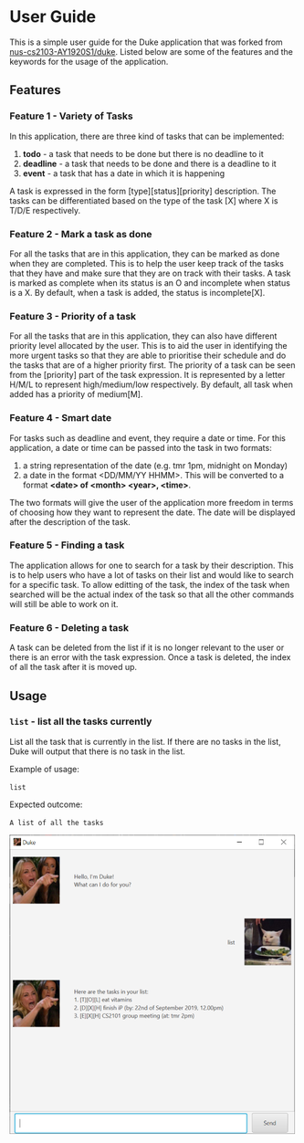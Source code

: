 # User Guide
This is a simple user guide for the Duke application that was forked from [nus-cs2103-AY1920S1/duke](https://github.com/nus-cs2103-AY1920S1/duke). Listed below are some of the features and the keywords for the usage of the application.

## Features 

### Feature 1 - Variety of Tasks
In this application, there are three kind of tasks that can be implemented:
1. **todo** - a task that needs to be done but there is no deadline to it
2. **deadline** - a task that needs to be done and there is a deadline to it
3. **event** - a task that has a date in which it is happening

A task is expressed in the form [type][status][priority] description.
The tasks can be differentiated based on the type of the task [X] where X is T/D/E respectively.

### Feature 2 - Mark a task as done
For all the tasks that are in this application, they can be marked as done when they are completed. 
This is to help the user keep track of the tasks that they have and make sure that they are on track with their tasks. 
A task is marked as complete when its status is an O and incomplete when status is a X. By default, when a task is added,
the status is incomplete[X].

### Feature 3 - Priority of a task
For all the tasks that are in this application, they can also have different priority level allocated by the user. 
This is to aid the user in identifying the more urgent tasks so that they are able to prioritise their schedule and do 
the tasks that are of a higher priority first. The priority of a task can be seen from the [priority] part of the task
expression. It is represented by a letter H/M/L to represent high/medium/low respectively. By default, all task when 
added has a priority of medium[M].

### Feature 4 - Smart date
For tasks such as deadline and event, they require a date or time. For this application, a date or time can be passed into
the task in two formats:
1. a string representation of the date (e.g. tmr 1pm, midnight on Monday)
2. a date in the format <DD/MM/YY HHMM>. This will be converted to a format **\<date> of \<month> \<year>, \<time>**.

The two formats will give the user of the application more freedom in terms of choosing how they want to represent
the date. The date will be displayed after the description of the task.

### Feature 5 - Finding a task
The application allows for one to search for a task by their description. This is to help users who have a lot of tasks
on their list and would like to search for a specific task. To allow editting of the task, the index of the task when searched
will be the actual index of the task so that all the other commands will still be able to work on it.

### Feature 6 - Deleting a task
A task can be deleted from the list if it is no longer relevant to the user or there is an error with the task expression. Once
a task is deleted, the index of all the task after it is moved up.

## Usage

### `list` - list all the tasks currently

List all the task that is currently in the list. If there are no tasks in the list, Duke will output that there is no task in the list.

Example of usage: 

`list`

Expected outcome:

`A list of all the tasks`

<img src="list.PNG" width="500">
